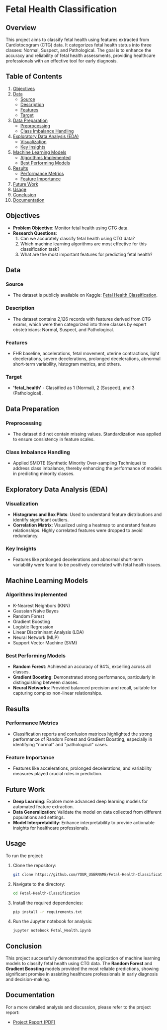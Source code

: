 # Fetal Health Classification

## Overview
This project aims to classify fetal health using features extracted from Cardiotocogram (CTG) data. It categorizes fetal health status into three classes: Normal, Suspect, and Pathological. The goal is to enhance the accuracy and reliability of fetal health assessments, providing healthcare professionals with an effective tool for early diagnosis.

## Table of Contents
1. [Objectives](#objectives)
2. [Data](#data)
   - [Source](#source)
   - [Description](#description)
   - [Features](#features)
   - [Target](#target)
3. [Data Preparation](#data-preparation)
   - [Preprocessing](#preprocessing)
   - [Class Imbalance Handling](#class-imbalance-handling)
4. [Exploratory Data Analysis (EDA)](#exploratory-data-analysis-eda)
   - [Visualization](#visualization)
   - [Key Insights](#key-insights)
5. [Machine Learning Models](#machine-learning-models)
   - [Algorithms Implemented](#algorithms-implemented)
   - [Best Performing Models](#best-performing-models)
6. [Results](#results)
   - [Performance Metrics](#performance-metrics)
   - [Feature Importance](#feature-importance)
7. [Future Work](#future-work)
8. [Usage](#usage)
9. [Conclusion](#conclusion)
10. [Documentation](#documentation)

## Objectives
- **Problem Objective**: Monitor fetal health using CTG data.
- **Research Questions**:
  1. Can we accurately classify fetal health using CTG data?
  2. Which machine learning algorithms are most effective for this classification task?
  3. What are the most important features for predicting fetal health?

## Data
### Source
- The dataset is publicly available on Kaggle: [Fetal Health Classification](https://www.kaggle.com/datasets/andrewmvd/fetal-health-classification).

### Description
- The dataset contains 2,126 records with features derived from CTG exams, which were then categorized into three classes by expert obstetricians: Normal, Suspect, and Pathological.

### Features
- FHR baseline, accelerations, fetal movement, uterine contractions, light decelerations, severe decelerations, prolonged decelerations, abnormal short-term variability, histogram metrics, and others.

### Target
- **'fetal_health'** - Classified as 1 (Normal), 2 (Suspect), and 3 (Pathological).

## Data Preparation
### Preprocessing
- The dataset did not contain missing values. Standardization was applied to ensure consistency in feature scales.

### Class Imbalance Handling
- Applied SMOTE (Synthetic Minority Over-sampling Technique) to address class imbalance, thereby enhancing the performance of models in predicting minority classes.

## Exploratory Data Analysis (EDA)
### Visualization
- **Histograms and Box Plots**: Used to understand feature distributions and identify significant outliers.
- **Correlation Matrix**: Visualized using a heatmap to understand feature relationships. Highly correlated features were dropped to avoid redundancy.

### Key Insights
- Features like prolonged decelerations and abnormal short-term variability were found to be positively correlated with fetal health issues.

## Machine Learning Models
### Algorithms Implemented
- K-Nearest Neighbors (KNN)
- Gaussian Naive Bayes
- Random Forest
- Gradient Boosting
- Logistic Regression
- Linear Discriminant Analysis (LDA)
- Neural Network (MLP)
- Support Vector Machine (SVM)

### Best Performing Models
- **Random Forest**: Achieved an accuracy of 94%, excelling across all classes.
- **Gradient Boosting**: Demonstrated strong performance, particularly in distinguishing between classes.
- **Neural Networks**: Provided balanced precision and recall, suitable for capturing complex non-linear relationships.

## Results
### Performance Metrics
- Classification reports and confusion matrices highlighted the strong performance of Random Forest and Gradient Boosting, especially in identifying "normal" and "pathological" cases.

### Feature Importance
- Features like accelerations, prolonged decelerations, and variability measures played crucial roles in prediction.

## Future Work
- **Deep Learning**: Explore more advanced deep learning models for automated feature extraction.
- **Data Generalization**: Validate the model on data collected from different populations and settings.
- **Model Interpretability**: Enhance interpretability to provide actionable insights for healthcare professionals.

## Usage
To run the project:
1. Clone the repository:
    ```bash
    git clone https://github.com/YOUR_USERNAME/Fetal-Health-Classification.git
    ```
2. Navigate to the directory:
    ```bash
    cd Fetal-Health-Classification
    ```
3. Install the required dependencies:
    ```bash
    pip install -r requirements.txt
    ```
4. Run the Jupyter notebook for analysis:
    ```bash
    jupyter notebook Fetal_Health.ipynb
    ```

## Conclusion
This project successfully demonstrated the application of machine learning models to classify fetal health using CTG data. The **Random Forest** and **Gradient Boosting** models provided the most reliable predictions, showing significant promise in assisting healthcare professionals in early diagnosis and decision-making.

## Documentation
For a more detailed analysis and discussion, please refer to the project report:
- [Project Report (PDF)](docs/Summary_Report.pdf)

